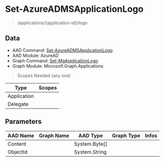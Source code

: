 # Set-AzureADMSApplicationLogo

> /applications/{application-id}/logo

## Data

+ AAD Command: [Set-AzureADMSApplicationLogo](https://docs.microsoft.com/en-us/powershell/module/AzureAD/Set-AzureADMSApplicationLogo)
+ AAD Module: AzureAD
+ Graph Command: [Set-MgApplicationLogo](https://docs.microsoft.com/en-us/powershell/module/Microsoft.Graph.Applications/Set-MgApplicationLogo)
+ Graph Module: Microsoft.Graph.Applications

> Scopes Needed (any one)

|Type|Scopes|
|---|---|
|Application||
|Delegate||

## Parameters

|AAD Name|Graph Name|AAD Type|Graph Type|Infos|
|---|---|---|---|---|
|Content||System.Byte[]|||
|ObjectId||System.String|||

